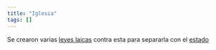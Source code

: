 ```yaml
---
title: "Iglesia"
tags: []
---
```

Se crearon varias [leyes laicas](#) contra esta para separarla con el [estado](#)